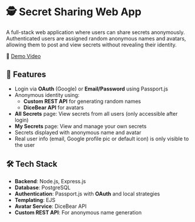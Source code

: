 # 🕵️ Secret Sharing Web App

A full-stack web application where users can share secrets anonymously. Authenticated users are assigned random anonymous names and avatars, allowing them to post and view secrets without revealing their identity.

🎥 [Demo Video](https://youtu.be/R2wn2txvzYs)

## 🔐 Features

- Login via **OAuth** (Google) or **Email/Password** using Passport.js  
- Anonymous identity using:
  - **Custom REST API** for generating random names  
  - **DiceBear API** for avatars  
- **All Secrets** page: View secrets from all users (only accessible after login)  
- **My Secrets** page: View and manage your own secrets  
- Secrets displayed with anonymous name and avatar  
- Real user info (email, Google profile pic or default icon) is only visible to the user  

## 🛠 Tech Stack

- **Backend**: Node.js, Express.js  
- **Database**: PostgreSQL  
- **Authentication**: Passport.js with **OAuth** and local strategies  
- **Templating**: EJS  
- **Avatar Service**: DiceBear API  
- **Custom REST API**: For anonymous name generation
